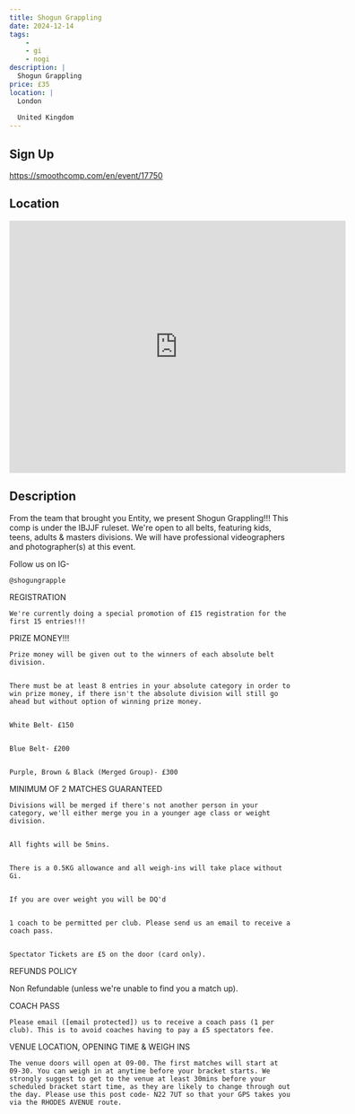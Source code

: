```yaml
---
title: Shogun Grappling
date: 2024-12-14
tags:
    - 
    - gi 
    - nogi 
description: |
  Shogun Grappling
price: £35
location: |
  London
                                        
  United Kingdom
---
```

## Sign Up
https://smoothcomp.com/en/event/17750

## Location
<iframe src="https://www.google.com/maps/embed?pb=!1m18!1m12!1m3!1d12345.6789!2d-0.1365257!3d51.6021530!2m3!1f0!2f0!3f0!3m2!1i1024!2i768!4f13.1!3m3!1m2!1s0x0%3A0x0!2z51.6021530!5e0!3m2!1sen!2sus!4v1234567890" width="600" height="450" style="border:0;" allowfullscreen="" loading="lazy"></iframe>

## Description
From the team that brought you Entity, we present Shogun Grappling!!! This comp is under the IBJJF ruleset. We're open to all belts, featuring kids, teens, adults & masters divisions. We will have professional videographers and photographer(s) at this event.
  

Follow us on IG-
  

    @shogungrapple
  

  REGISTRATION


    We're currently doing a special promotion of £15 registration for the first 15 entries!!!          
  

  PRIZE MONEY!!!


    Prize money will be given out to the winners of each absolute belt division.
  

    There must be at least 8 entries in your absolute category in order to win prize money, if there isn't the absolute division will still go ahead but without option of winning prize money.
  

    White Belt- £150
  

    Blue Belt- £200
  

    Purple, Brown & Black (Merged Group)- £300
  

  MINIMUM OF 2 MATCHES GUARANTEED 


    Divisions will be merged if there's not another person in your category, we'll either merge you in a younger age class or weight division.
  

    All fights will be 5mins.
  

    There is a 0.5KG allowance and all weigh-ins will take place without Gi.
  

    If you are over weight you will be DQ'd
  

    1 coach to be permitted per club. Please send us an email to receive a coach pass.
  

    Spectator Tickets are £5 on the door (card only).
  

  REFUNDS POLICY 


Non Refundable (unless we're unable to find you a match up).
  

  COACH PASS


    Please email ([email protected]) us to receive a coach pass (1 per club). This is to avoid coaches having to pay a £5 spectators fee.
  

  VENUE LOCATION, OPENING TIME & WEIGH INS


    The venue doors will open at 09-00. The first matches will start at 09-30. You can weigh in at anytime before your bracket starts. We strongly suggest to get to the venue at least 30mins before your scheduled bracket start time, as they are likely to change through out the day. Please use this post code- N22 7UT so that your GPS takes you via the RHODES AVENUE route.